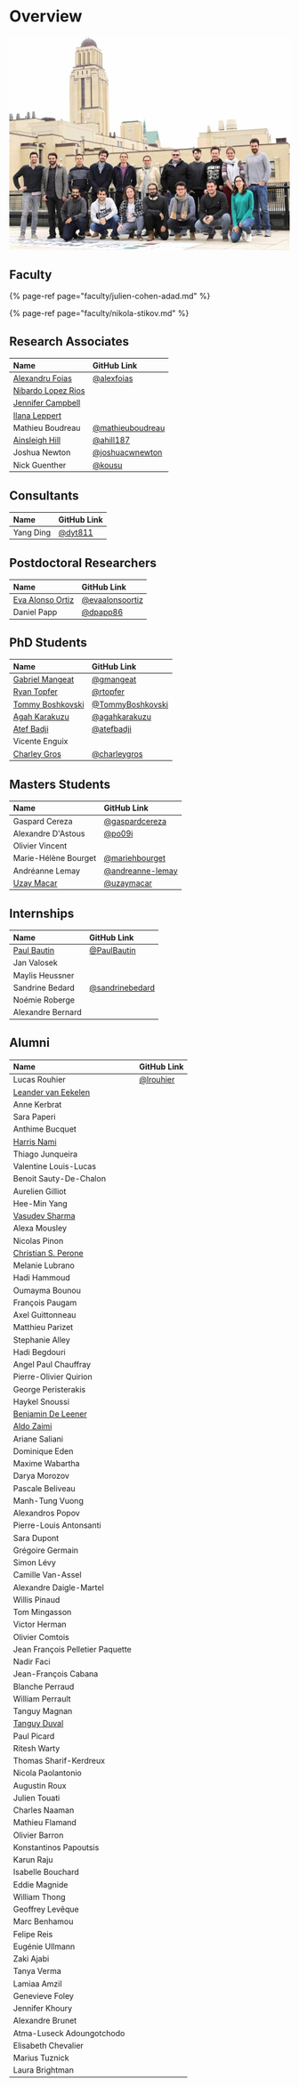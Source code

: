 # Overview

![](../.gitbook/assets/neuropoly_lab.jpeg)

## Faculty

{% page-ref page="faculty/julien-cohen-adad.md" %}

{% page-ref page="faculty/nikola-stikov.md" %}

## Research Associates

| Name | GitHub Link |
| :--- | :--- |
| [Alexandru Foias](https://ca.linkedin.com/in/alexandrufoias) | [@alexfoias](https://github.com/alexfoias) |
| [Nibardo Lopez Rios](research-associates/nibardo-lopez-rios.md) |  |
| [Jennifer Campbell](http://www.bic.mni.mcgill.ca/~jcampbel/) |  |
| [Ilana Leppert](http://www.bic.mni.mcgill.ca/PeopleStaff/LeppertIlana) |  |
| Mathieu Boudreau | [@mathieuboudreau](https://github.com/mathieuboudreau) |
| [Ainsleigh Hill](https://www.linkedin.com/in/ainsleigh-hill-836296124/) | [@ahill187](https://github.com/ahill187) |
| Joshua Newton | [@joshuacwnewton](https://github.com/joshuacwnewton) |
| Nick Guenther | [@kousu](https://github.com/kousu) |

## Consultants

| Name | GitHub Link |
| :--- | :--- |
| Yang Ding | [@dyt811](https://github.com/dyt811) |

## Postdoctoral Researchers

| Name | GitHub Link |
| :--- | :--- |
| [Eva Alonso Ortiz](https://www.evaalonsoortiz.com/) | [@evaalonsoortiz](https://github.com/evaalonsoortiz) |
| Daniel Papp | [@dpapp86](https://github.com/dpapp86) |

## PhD Students

| Name | GitHub Link |
| :--- | :--- |
| [Gabriel Mangeat](phd-students/gabriel-mangeat.md) | [@gmangeat](https://github.com/gmangeat) |
| [Ryan Topfer](phd-students/ryan-topfer.md) | [@rtopfer](https://github.com/rtopfer) |
| [Tommy Boshkovski](phd-students/tommy-boshkovski.md) | [@TommyBoshkovski](https://github.com/TommyBoshkovski) |
| [Agah Karakuzu](phd-students/agah-karakuzu.md) | [@agahkarakuzu](https://github.com/agahkarakuzu) |
| [Atef Badji](https://ca.linkedin.com/in/badjiatef) | [@atefbadji](https://github.com/atefbadji) |
| Vicente Enguix |  |
| [Charley Gros](phd-students/charley-gros.md) | [@charleygros](https://github.com/charleygros) |

## Masters Students

| Name | GitHub Link |
| :--- | :--- |
| Gaspard Cereza | [@gaspardcereza](https://github.com/gaspardcereza) |
| Alexandre D'Astous | [@po09i](https://github.com/po09i) |
| Olivier Vincent |  |
| Marie-Hélène Bourget | [@mariehbourget](https://github.com/mariehbourget) |
| Andréanne Lemay | [@andreanne-lemay](https://github.com/andreanne-lemay) |
| [Uzay Macar](https://uzaymacar.github.io/) |  [@uzaymacar](https://github.com/uzaymacar)

## Internships

| Name | GitHub Link |
| :--- | :--- |
| [Paul Bautin](https://www.linkedin.com/in/paul-bautin-757690175/) | [@PaulBautin](https://github.com/PaulBautin) |
| Jan Valosek |  |
| Maylis Heussner |  |
| Sandrine Bedard | [@sandrinebedard](https://github.com/sandrinebedard) |
| Noémie Roberge |  |
| Alexandre Bernard |  |

## Alumni

| Name | GitHub Link |
| :--- | :--- |
| Lucas Rouhier | [@lrouhier](https://github.com/lrouhier) |
| [Leander van Eekelen](https://www.linkedin.com/in/leander-van-eekelen/) |  |
| Anne Kerbrat |  |
| Sara Paperi |  |
| Anthime Bucquet |  |
| [Harris Nami](alumni/harris-nami.md) |  |
| Thiago Junqueira |  |
| Valentine Louis-Lucas |  |
| Benoit Sauty-De-Chalon |  |
| Aurelien Gilliot |  |
| Hee-Min Yang |  |
| [Vasudev Sharma](https://in.linkedin.com/in/vs74) |  |
| Alexa Mousley |  |
| Nicolas Pinon |  |
| [Christian S. Perone](alumni/christian-s.-perone.md) |  |
| Melanie Lubrano |  |
| Hadi Hammoud |  |
| Oumayma Bounou |  |
| François Paugam |  |
| Axel Guittonneau |  |
| Matthieu Parizet |  |
| Stephanie Alley |  |
| Hadi Begdouri |  |
| Angel Paul Chauffray |  |
| Pierre-Olivier Quirion |  |
| George Peristerakis |  |
| Haykel Snoussi |  |
| [Benjamin De Leener](alumni/benjamin-de-leener.md) |  |
| [Aldo Zaimi](alumni/aldo-zaimi.md) |  |
| Ariane Saliani |  |
| Dominique Eden |  |
| Maxime Wabartha |  |
| Darya Morozov |  |
| Pascale Beliveau |  |
| Manh-Tung Vuong |  |
| Alexandros Popov |  |
| Pierre-Louis Antonsanti |  |
| Sara Dupont |  |
| Grégoire Germain |  |
| Simon Lévy |  |
| Camille Van-Assel |  |
| Alexandre Daigle-Martel |  |
| Willis Pinaud |  |
| Tom Mingasson |  |
| Victor Herman |  |
| Olivier Comtois |  |
| Jean François Pelletier Paquette |  |
| Nadir Faci |  |
| Jean-François Cabana |  |
| Blanche Perraud |  |
| William Perrault |  |
| Tanguy Magnan |  |
| [Tanguy Duval](alumni/tanguy-duval.md) |  |
| Paul Picard |  |
| Ritesh Warty |  |
| Thomas Sharif-Kerdreux |  |
| Nicola Paolantonio |  |
| Augustin Roux |  |
| Julien Touati |  |
| Charles Naaman |  |
| Mathieu Flamand |  |
| Olivier Barron |  |
| Konstantinos Papoutsis |  |
| Karun Raju |  |
| Isabelle Bouchard |  |
| Eddie Magnide |  |
| William Thong |  |
| Geoffrey Levêque |  |
| Marc Benhamou |  |
| Felipe Reis |  |
| Eugénie Ullmann |  |
| Zaki Ajabi |  |
| Tanya Verma |  |
| Lamiaa Amzil |  |
| Genevieve Foley |  |
| Jennifer Khoury |  |
| Alexandre Brunet |  |
| Atma-Luseck Adoungotchodo |  |
| Elisabeth Chevalier |  |
| Marius Tuznick |  |
| Laura Brightman |  |

